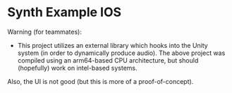 # Synth Example IOS

Warning (for teammates):
- This project utilizes an external library which hooks into the Unity system (in order to dynamically produce audio). The above project was compiled using an arm64-based CPU architecture, but should (hopefully) work on intel-based systems.

Also, the UI is not good (but this is more of a proof-of-concept).
